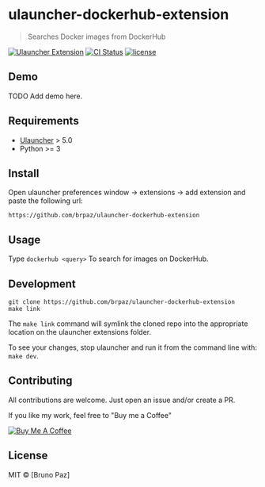 # ulauncher-dockerhub-extension

> Searches Docker images from DockerHub


[![Ulauncher Extension](https://img.shields.io/badge/Ulauncher-Extension-yellowgreen.svg?style=for-the-badge)](https://ext.ulauncher.io/)
[![CI Status](https://img.shields.io/github/workflow/status/brpaz/ulauncher-dockerhub-extension/CI?color=orange&label=actions&logo=github&logoColor=orange&style=for-the-badge)](https://github.com/brpaz/ulauncher-dockerhub-extension)
[![license](https://img.shields.io/github/license/brpaz/ulauncher-dockerhub-extension.svg?style=for-the-badge)](https://github.com/brpaz/:ulauncher-dockerhub-extension/blob/master/LICENSE)

## Demo

TODO Add demo here.

## Requirements

* [Ulauncher](https://github.com/Ulauncher/Ulauncher) > 5.0
* Python >= 3

## Install

Open ulauncher preferences window -> extensions -> add extension and paste the following url:

```
https://github.com/brpaz/ulauncher-dockerhub-extension
```

## Usage

Type ```dockerhub <query>``` To search for images on DockerHub.

## Development

```
git clone https://github.com/brpaz/ulauncher-dockerhub-extension
make link
```

The `make link` command will symlink the cloned repo into the appropriate location on the ulauncher extensions folder.

To see your changes, stop ulauncher and run it from the command line with: `make dev`.

## Contributing

All contributions are welcome. Just open an issue and/or create a PR.

If you like my work, feel free to "Buy me a Coffee"

<a href="https://www.buymeacoffee.com/Z1Bu6asGV" target="_blank"><img src="https://www.buymeacoffee.com/assets/img/custom_images/orange_img.png" alt="Buy Me A Coffee" style="height: auto !important;width: auto !important;" ></a>

## License

MIT &copy; [Bruno Paz]
